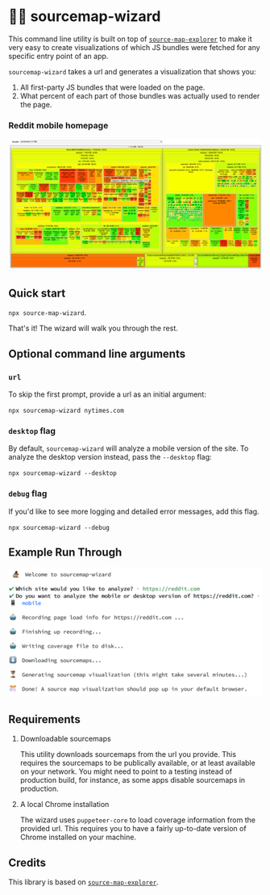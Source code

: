 # 🧙‍♂️ sourcemap-wizard

This command line utility is built on top of [`source-map-explorer`](https://github.com/danvk/source-map-explorer) to make it very easy to create visualizations of which JS bundles were fetched for any specific entry point of an app.

`sourcemap-wizard` takes a url and generates a visualization that shows you:

1. All first-party JS bundles that were loaded on the page.
2. What percent of each part of those bundles was actually used to render the page.

### Reddit mobile homepage

<img src="./reddit-mobile-analysis.png" alt="reddit mobile home">

## Quick start

`npx source-map-wizard`.

That's it! The wizard will walk you through the rest.

## Optional command line arguments

### `url`

To skip the first prompt, provide a url as an initial argument:

`npx sourcemap-wizard nytimes.com`

### `desktop` flag

By default, `sourcemap-wizard` will analyze a mobile version of the site. To analyze the desktop version instead, pass the `--desktop` flag:

`npx sourcemap-wizard --desktop`

### `debug` flag

If you'd like to see more logging and detailed error messages, add this flag.

`npx sourcemap-wizard --debug`

## Example Run Through

<img src="./example.png" alt="example of using the wizard">

## Requirements

1. Downloadable sourcemaps

   This utility downloads sourcemaps from the url you provide. This requires the sourcemaps to be publically available, or at least available on your network. You might need to point to a testing instead of production build, for instance, as some apps disable sourcemaps in production.

2. A local Chrome installation

   The wizard uses `puppeteer-core` to load coverage information from the provided url. This requires you to have a fairly up-to-date version of Chrome installed on your machine.

## Credits

This library is based on [`source-map-explorer`](https://github.com/danvk/source-map-explorer).
